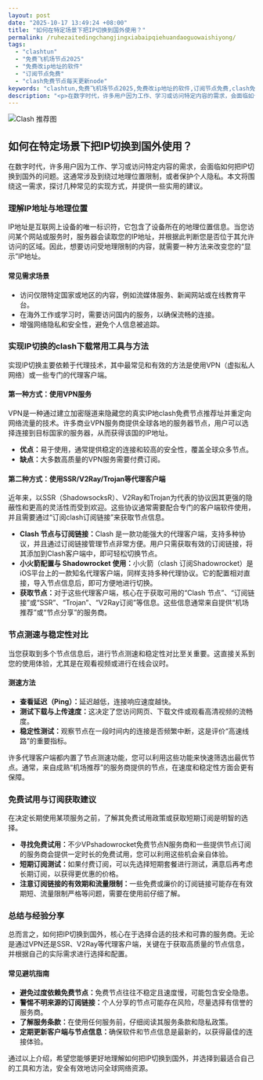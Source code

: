 ```yaml
---
layout: post
date: "2025-10-17 13:49:24 +08:00"
title: "如何在特定场景下把IP切换到国外使用？"
permalink: /ruhezaitedingchangjingxiabaipqiehuandaoguowaishiyong/
tags:
  - "clashtun"
  - "免费飞机场节点2025"
  - "免费改ip地址的软件"
  - "订阅节点免费"
  - "clash免费节点每天更新node"
keywords: "clashtun,免费飞机场节点2025,免费改ip地址的软件,订阅节点免费,clash免费节点每天更新node"
description: "<p>在数字时代，许多用户因为工作、学习或访问特定内容的需求，会面临如何把IP切换到国外的问题。这通常涉及到绕过地理位置限制，或者保护个人隐私。本文将围绕这一需求，探讨几种常见的实现方式，并提供一些实用的建议。</p>"
---
```


![Clash 推荐图](https://clashjd.github.io/assets/img/clash节点推荐购买.png)

## 如何在特定场景下把IP切换到国外使用？

<p>在数字时代，许多用户因为工作、学习或访问特定内容的需求，会面临如何把IP切换到国外的问题。这通常涉及到绕过地理位置限制，或者保护个人隐私。本文将围绕这一需求，探讨几种常见的实现方式，并提供一些实用的建议。</p>
<h3>理解IP地址与地理位置</h3>
<p>IP地址是互联网上设备的唯一标识符，它包含了设备所在的地理位置信息。当您访问某个网站或服务时，服务器会读取您的IP地址，并根据此判断您是否位于其允许访问的区域。因此，想要访问受地理限制的内容，就需要一种方法来改变您的“显示”IP地址。</p>
<h4>常见需求场景</h4>
<ul>
<li>访问仅限特定国家或地区的内容，例如流媒体服务、新闻网站或在线教育平台。</li>
<li>在海外工作或学习时，需要访问国内的服务，以确保流畅的连接。</li>
<li>增强网络隐私和安全性，避免个人信息被追踪。</li>
</ul>
<h3>实现IP切换的clash下载常用工具与方法</h3>
<p>实现IP切换主要依赖于代理技术，其中最常见和有效的方法是使用VPN（虚拟私人网络）或一些专门的代理客户端。</p>
<h4>第一种方式：使用VPN服务</h4>
<p>VPN是一种通过建立加密隧道来隐藏您的真实IP地clash免费节点推荐址并重定向网络流量的技术。许多商业VPN服务商提供全球各地的服务器节点，用户可以选择连接到目标国家的服务器，从而获得该国的IP地址。</p>
<ul>
<li><strong>优点：</strong>易于使用，通常提供稳定的连接和较高的安全性，覆盖全球众多节点。</li>
<li><strong>缺点：</strong>大多数高质量的VPN服务需要付费订阅。</li>
</ul>
<h4>第二种方式：使用SSR/V2Ray/Trojan等代理客户端</h4>
<p>近年来，以SSR（ShadowsocksR）、V2Ray和Trojan为代表的协议因其更强的隐蔽性和更高的灵活性而受到欢迎。这些协议通常需要配合专门的客户端软件使用，并且需要通过“订阅clash订阅链接”来获取节点信息。</p>
<ul>
<li><strong>Clash 节点与订阅链接：</strong>Clash 是一款功能强大的代理客户端，支持多种协议，并且通过订阅链接管理节点非常方便。用户只需获取有效的订阅链接，将其添加到Clash客户端中，即可轻松切换节点。</li>
<li><strong>小火箭配置与 Shadowrocket 使用：</strong>小火箭（clash 订阅Shadowrocket）是iOS平台上的一款知名代理客户端，同样支持多种代理协议。它的配置相对直接，导入节点信息后，即可方便地进行切换。</li>
<li><strong>获取节点：</strong>对于这些代理客户端，核心在于获取可用的“Clash 节点”、“订阅链接”或“SSR”、“Trojan”、“V2Ray订阅”等信息。这些信息通常来自提供“机场推荐”或“节点分享”的服务商。</li>
</ul>
<h3>节点测速与稳定性对比</h3>
<p>当您获取到多个节点信息后，进行节点测速和稳定性对比至关重要。这直接关系到您的使用体验，尤其是在观看视频或进行在线会议时。</p>
<h4>测速方法</h4>
<ul>
<li><strong>查看延迟（Ping）：</strong>延迟越低，连接响应速度越快。</li>
<li><strong>测试下载与上传速度：</strong>这决定了您访问网页、下载文件或观看高清视频的流畅度。</li>
<li><strong>稳定性测试：</strong>观察节点在一段时间内的连接是否频繁中断，这是评价“高速线路”的重要指标。</li>
</ul>
<p>许多代理客户端都内置了节点测速功能，您可以利用这些功能来快速筛选出最优节点。通常，来自成熟“机场推荐”的服务商提供的节点，在速度和稳定性方面会更有保障。</p>
<h3>免费试用与订阅获取建议</h3>
<p>在决定长期使用某项服务之前，了解其免费试用政策或获取短期订阅是明智的选择。</p>
<ul>
<li><strong>寻找免费试用：</strong>不少VPshadowrocket免费节点N服务商和一些提供节点订阅的服务商会提供一定时长的免费试用，您可以利用这些机会亲自体验。</li>
<li><strong>短期订阅测试：</strong>如果付费订阅，可以先选择短期套餐进行测试，满意后再考虑长期订阅，以获得更优惠的价格。</li>
<li><strong>注意订阅链接的有效期和流量限制：</strong>一些免费或廉价的订阅链接可能存在有效期短、流量限制严格等问题，需要在使用前仔细了解。</li>
</ul>
<h3>总结与经验分享</h3>
<p>总而言之，如何把IP切换到国外，核心在于选择合适的技术和可靠的服务商。无论是通过VPN还是SSR、V2Ray等代理客户端，关键在于获取高质量的节点信息，并根据自己的实际需求进行选择和配置。</p>
<h4>常见避坑指南</h4>
<ul>
<li><strong>避免过度依赖免费节点：</strong>免费节点往往不稳定且速度慢，可能包含安全隐患。</li>
<li><strong>警惕不明来源的订阅链接：</strong>个人分享的节点可能存在风险，尽量选择有信誉的服务商。</li>
<li><strong>了解服务条款：</strong>在使用任何服务前，仔细阅读其服务条款和隐私政策。</li>
<li><strong>定期更新客户端与节点信息：</strong>确保软件和节点信息是最新的，以获得最佳的连接体验。</li>
</ul>
<p>通过以上介绍，希望您能够更好地理解如何把IP切换到国外，并选择到最适合自己的工具和方法，安全有效地访问全球网络资源。</p>